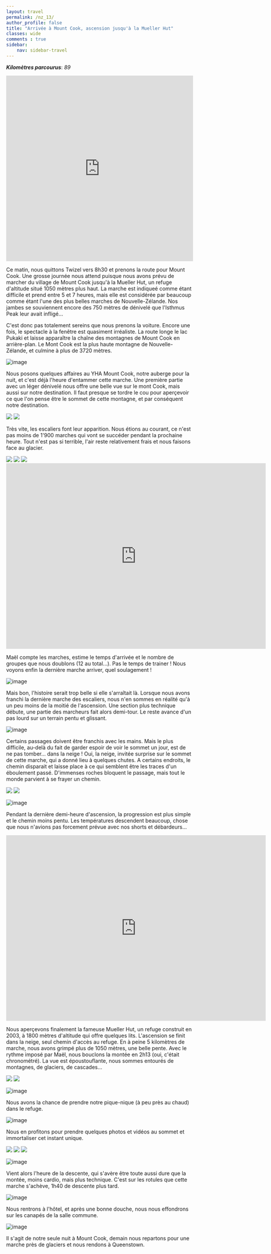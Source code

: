 ```yaml
---
layout: travel
permalink: /nz_13/
author_profile: false
title: "Arrivée à Mount Cook, ascension jusqu'à la Mueller Hut"
classes: wide
comments : true
sidebar:
    nav: sidebar-travel
---
```


<!-- jQuery 1.8 or later, 33 KB -->
<script src="https://ajax.googleapis.com/ajax/libs/jquery/1.11.1/jquery.min.js"></script>

<!-- Fotorama from CDNJS, 19 KB -->
<link  href="https://cdnjs.cloudflare.com/ajax/libs/fotorama/4.6.4/fotorama.css" rel="stylesheet">
<script src="https://cdnjs.cloudflare.com/ajax/libs/fotorama/4.6.4/fotorama.js"></script>

***Kilomètres parcourus***: *89*

<iframe src="https://www.google.com/maps/d/u/0/embed?mid=1CHlMAcslGayxZ1y6xBphDwYonjL5g-lF" width="100%" height="500" frameBorder="0"></iframe>

<br>

Ce matin, nous quittons Twizel vers 8h30 et prenons la route pour Mount Cook. Une grosse journée nous attend puisque nous avons prévu de marcher du village de Mount Cook jusqu'à la Mueller Hut, un refuge d'altitude situé 1050 mètres plus haut. La marche est indiqueé comme étant difficile et prend entre 5 et 7 heures, mais elle est considérée par beaucoup comme étant l'une des plus belles marches de Nouvelle-Zélande. Nos jambes se souviennent encore des 750 mètres de dénivelé que l'Isthmus Peak leur avait infligé...

C'est donc pas totalement sereins que nous prenons la voiture. Encore une fois, le spectacle à la fenêtre est quasiment irréaliste. La route longe le lac Pukaki et laisse apparaître la chaîne des montagnes de Mount Cook en arrière-plan. Le Mont Cook est la plus haute montagne de Nouvelle-Zélande, et culmine à plus de 3720 mètres.

![image](https://drive.google.com/uc?id=1-8MNSnivaX679_3oi4_0lYRf8NRRcktI)

Nous posons quelques affaires au YHA Mount Cook, notre auberge pour la nuit, et c'est déjà l'heure d'entammer cette marche. Une première partie avec un léger dénivelé nous offre une belle vue sur le mont Cook, mais aussi sur notre destination. Il faut presque se tordre le cou pour aperçevoir ce que l'on pense être le sommet de cette montagne, et par conséquent notre destination.

<div class="fotorama">
  <img src="https://drive.google.com/uc?id=1gGpysN4SQBOGKucKU6eAB1Wz1tf5ik7-">
  <img src="https://drive.google.com/uc?id=1I6cvnrDxZSVeD9KlC7k4XP-t1UkEs77w">
</div>

Très vite, les escaliers font leur apparition. Nous étions au courant, ce n'est pas moins de 1'900 marches qui vont se succéder pendant la prochaine heure. Tout n'est pas si terrible, l'air reste relativement frais et nous faisons face au glacier.

<div class="fotorama">
  <img src="https://drive.google.com/uc?id=1xunJhdHYVA21C4uydsYA8kC38fihqEYT">
  <img src="https://drive.google.com/uc?id=1YTUfHoZ6VqP8OatmM9MLEYrFMTXDtNKg">
  <img src="https://drive.google.com/uc?id=12lMlFD-G51rJ2765aIzZl5RLhh8zGwJW">
</div>

<iframe width="700" height="500" src="https://www.youtube.com/embed/oNp8tRW_jAk" frameborder="0" allow="accelerometer; autoplay; encrypted-media; gyroscope; picture-in-picture" allowfullscreen></iframe>

<br>

Maël compte les marches, estime le temps d'arrivée et le nombre de groupes que nous doublons (12 au total...). Pas le temps de trainer ! Nous voyons enfin la dernière marche arriver, quel soulagement !

![image](https://drive.google.com/uc?id=1HNz_AtCMZ2AD1ypzaJaKxDM7v5Y0_ZVw)

Mais bon, l'histoire serait trop belle si elle s'arraîtait là. Lorsque nous avons franchi la dernière marche des escaliers, nous n'en sommes en réalité qu'à un peu moins de la moitié de l'ascension. Une section plus technique débute, une partie des marcheurs fait alors demi-tour. Le reste avance d'un pas lourd sur un terrain pentu et glissant. 

![image](https://drive.google.com/uc?id=1_XBA5EuokATppK126Edn__3QNYoLYaIU)

Certains passages doivent être franchis avec les mains. Mais le plus difficile, au-delà du fait de garder espoir de voir le sommet un jour, est de ne pas tomber... dans la neige ! Oui, la neige, invitée surprise sur le sommet de cette marche, qui a donné lieu à quelques chutes. A certains endroits, le chemin disparait et laisse place à ce qui semblent être les traces d'un éboulement passé. D'immenses roches bloquent le passage, mais tout le monde parvient à se frayer un chemin.

<div class="fotorama">
  <img src="https://drive.google.com/uc?id=1yxbAWwT0xlzB16b4UodOz5UlMBgNwxgJ">
  <img src="https://drive.google.com/uc?id=1v8DH3pZvfDRbatX2lyPNgB23WsZqbPlL">
</div>

![image](https://drive.google.com/uc?id=1TDrnnHqQrU5hISqNDSowmfqNh00RPRcJ)

Pendant la dernière demi-heure d'ascension, la progression est plus simple et le chemin moins pentu. Les températures descendent beaucoup, chose que nous n'avions pas forcement prévue avec nos shorts et débardeurs... 

<iframe width="700" height="500" src="https://www.youtube.com/embed/IEp9XnoWzzs" frameborder="0" allow="accelerometer; autoplay; encrypted-media; gyroscope; picture-in-picture" allowfullscreen></iframe>

<br>

Nous aperçevons finalement la fameuse Mueller Hut, un refuge construit en 2003, à 1800 mètres d'altitude qui offre quelques lits. L'ascension se finit dans la neige, seul chemin d'accès au refuge. En à peine 5 kilomètres de marche, nous avons grimpé plus de 1050 mètres, une belle pente. Avec le rythme imposé par Maël, nous bouclons la montée en 2h13 (oui, c'était chronométré). La vue est époustouflante, nous sommes entourés de montagnes, de glaciers, de cascades...

<div class="fotorama">
  <img src="https://drive.google.com/uc?id=1cLZ6CvD-G93X-nl_mrUZyFc6z6pi6yok">
  <img src="https://drive.google.com/uc?id=1n_f4-MuDSv4dWOMmZMxFpSjnIO3UNgPq">
</div>

![image](https://drive.google.com/uc?id=1WRNU6ZIUwu9zKGHkOwbfEI_x_GY1EbHb)

Nous avons la chance de prendre notre pique-nique (à peu près au chaud) dans le refuge.

![image](https://drive.google.com/uc?id=1q0Szv0FprOK0F-UQFgvxcxt6sh_eTCZ_)

Nous en profitons pour prendre quelques photos et vidéos au sommet et immortaliser cet instant unique.

<div class="fotorama">
  <img src="https://drive.google.com/uc?id=1_RdrdEV6fchqePtlkckzhya6odFlG1MX">
  <img src="https://drive.google.com/uc?id=1ggsA5C2AeUv9V_FSp0lEv7bNg3OF9cKC">
  <img src="https://drive.google.com/uc?id=1q8bx36IG2CQ_Kfc12dLJdozOrLkBHLMk">
</div>

![image](https://drive.google.com/uc?id=161-3O2ak8jnQA7dfRsYz587kvwqgt9X8)

Vient alors l'heure de la descente, qui s'avère être toute aussi dure que la montée, moins cardio, mais plus technique. C'est sur les rotules que cette marche s'achève, 1h40 de descente plus tard.

![image](https://drive.google.com/uc?id=1XcadSFiWVSTlfnMX44jq4_PYMNkbAZSJ)

Nous rentrons à l'hôtel, et après une bonne douche, nous nous effondrons sur les canapés de la salle commune.

![image](https://drive.google.com/uc?id=1ZNA9iTnOaQjfUeTEFjDF9jMasYE5nyP4)

Il s'agit de notre seule nuit à Mount Cook, demain nous repartons pour une marche près de glaciers et nous rendons à Queenstown.
